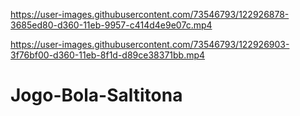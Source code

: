 

https://user-images.githubusercontent.com/73546793/122926878-3685ed80-d360-11eb-9957-c414d4e9e07c.mp4



https://user-images.githubusercontent.com/73546793/122926903-3f76bf00-d360-11eb-8f1d-d89ce38371bb.mp4

# Jogo-Bola-Saltitona
